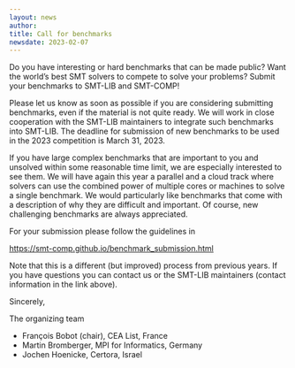 ```yaml
---
layout: news
author:
title: Call for benchmarks
newsdate: 2023-02-07
---
```


Do you have interesting or hard benchmarks that can be made public?
Want the world’s best SMT solvers to compete to solve your problems?
Submit your benchmarks to SMT-LIB and SMT-COMP!

Please let us know as soon as possible if you are considering
submitting benchmarks, even if the material is not quite ready. We
will work in close cooperation with the SMT-LIB maintainers to
integrate such benchmarks into SMT-LIB. The deadline for submission
of new benchmarks to be used in the 2023 competition is March 31,
2023.

If you have large complex benchmarks that are important to you and
unsolved within some reasonable time limit, we are especially
interested to see them. We will have again this year a parallel and a
cloud track where solvers can use the combined power of multiple cores
or machines to solve a single benchmark. We would particularly like
benchmarks that come with a description of why they are difficult and
important. Of course, new challenging benchmarks are always
appreciated.

For your submission please follow the guidelines in

https://smt-comp.github.io/benchmark_submission.html

Note that this is a different (but improved) process from previous
years. If you have questions you can contact us or the SMT-LIB
maintainers (contact information in the link above).

Sincerely,

The organizing team

* François Bobot (chair), CEA List, France
* Martin Bromberger, MPI for Informatics, Germany
* Jochen Hoenicke, Certora, Israel
